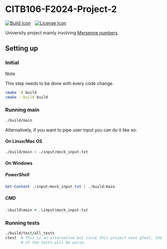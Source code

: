 # CITB106-F2024-Project-2

[![Build Icon]][Build Status]&emsp;[![License Icon]][LICENSE]

[Build Icon]: https://img.shields.io/github/actions/workflow/status/1Git2Clone/CITB106-F2024-Project-2/cmake-linux.yml?branch=main
[Build Status]: https://github.com/1git2clone/CITB106-F2024-Project-2/actions?query=branch%3Amain
[License Icon]: https://img.shields.io/badge/license-MIT-blue.svg
[LICENSE]: LICENSE

University project mainly involving [Mersenne numbers](https://en.wikipedia.org/wiki/Mersenne_prime).

## Setting up

### Initial

> [!NOTE]
> This step needs to be done with every code change.

```sh
cmake -B build
cmake --build build
```

### Running main

```sh
./build/main
```

Alternatively, if you want to pipe user input you can do it like so:

#### On Linux/Mac OS

```sh
./build/main < ./input/mock_input.txt
```

#### On Windows

##### PowerShell

```powershell
Get-Content ./input/mock_input.txt | ./build/main
```

##### CMD

```cmd
.\build\main < .\input\mock_input.txt
```

### Running tests

```sh
./build/test/all_tests
ctest  # This is an alternative but since this project uses gtest, the display
       # of the tests will be worse.
```
